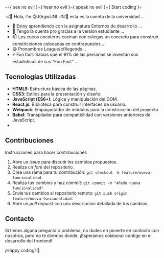 

-={ see no evil }={ hear no evil }={ speak no evil }={ Start coding }=

-#👋 Hola, I’m @J0rgwUNI
-##👀 esta es la cuenta de la universidad ...
- 🌱 Estoy aprendiendo con la asignatura Entornos de desarrollo ...
- 💞️ Tengo la cuenta pro gracias a la version estudiante ...
- 📫 Los cocos cocoteros cocinan con colegas un concreto para construir constricciones colocadas en contrapuestos ...
- 😄 Pronombres League/of/legends...
- ⚡ Fun fact: Sabias que el 91% de las personas se inventan sus estadisticas de sus "Fun Fact" ...

<!---
J0rgwUNI/J0rgwUNI is a ✨ special ✨ repository because its `README.md` (this file) appears on your GitHub profile.
You can click the Preview link to take a look at your changes.
--->

## Tecnologías Utilizadas

- **HTML5**: Estructura básica de las páginas.
- **CSS3**: Estilos para la presentación y diseño.
- **JavaScript (ES6+)**: Lógica y manipulación del DOM.
- **React.js**: Biblioteca para construir interfaces de usuario.
- **Webpack**: Empaquetador de módulos para la construcción del proyecto.
- **Babel**: Transpilador para compatibilidad con versiones anteriores de JavaScript.
- 
## Contribuciones
Instrucciones para hacer contribuciones

1. Abre un *issue* para discutir los cambios propuestos.
2. Realiza un *fork* del repositorio.
3. Crea una rama para tu contribución: `git checkout -b feature/nueva-funcionalidad`.
4. Realiza tus cambios y haz *commit*: `git commit -m "Añade nueva funcionalidad"`.
5. Envía tus cambios al repositorio remoto: `git push origin feature/nueva-funcionalidad`.
6. Abre un *pull request* con una descripción detallada de tus cambios.

## Contacto

Si tienes alguna pregunta o problema, no dudes en ponerte en contacto con nosotros, pero no te diremos donde. ¡Esperamos colaborar contigo en el desarrollo del frontend!

¡Happy coding! 🚀
